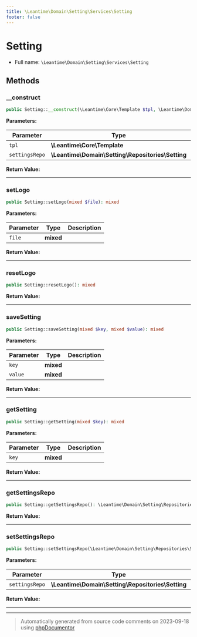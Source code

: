 ```yaml
---
title: \Leantime\Domain\Setting\Services\Setting
footer: false
---
```


# Setting





* Full name: `\Leantime\Domain\Setting\Services\Setting`



## Methods

### __construct



```php
public Setting::__construct(\Leantime\Core\Template $tpl, \Leantime\Domain\Setting\Repositories\Setting $settingsRepo): mixed
```








**Parameters:**

| Parameter | Type | Description |
|-----------|------|-------------|
| `tpl` | **\Leantime\Core\Template** |  |
| `settingsRepo` | **\Leantime\Domain\Setting\Repositories\Setting** |  |


**Return Value:**





---
### setLogo



```php
public Setting::setLogo(mixed $file): mixed
```








**Parameters:**

| Parameter | Type | Description |
|-----------|------|-------------|
| `file` | **mixed** |  |


**Return Value:**





---
### resetLogo



```php
public Setting::resetLogo(): mixed
```









**Return Value:**





---
### saveSetting



```php
public Setting::saveSetting(mixed $key, mixed $value): mixed
```








**Parameters:**

| Parameter | Type | Description |
|-----------|------|-------------|
| `key` | **mixed** |  |
| `value` | **mixed** |  |


**Return Value:**





---
### getSetting



```php
public Setting::getSetting(mixed $key): mixed
```








**Parameters:**

| Parameter | Type | Description |
|-----------|------|-------------|
| `key` | **mixed** |  |


**Return Value:**





---
### getSettingsRepo



```php
public Setting::getSettingsRepo(): \Leantime\Domain\Setting\Repositories\Setting
```









**Return Value:**





---
### setSettingsRepo



```php
public Setting::setSettingsRepo(\Leantime\Domain\Setting\Repositories\Setting $settingsRepo): void
```








**Parameters:**

| Parameter | Type | Description |
|-----------|------|-------------|
| `settingsRepo` | **\Leantime\Domain\Setting\Repositories\Setting** |  |


**Return Value:**





---


---
> Automatically generated from source code comments on 2023-09-18 using [phpDocumentor](http://www.phpdoc.org/)
